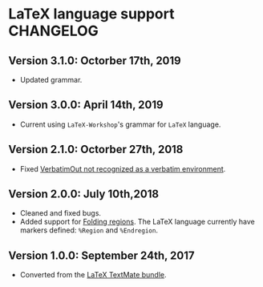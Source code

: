 # LaTeX language support CHANGELOG

## Version 3.1.0: Octorber 17th, 2019
* Updated grammar.

## Version 3.0.0: April 14th, 2019
* Current using `LaTeX-Workshop`'s grammar for `LaTeX` language.

## Version 2.1.0: Octorber 27th, 2018
* Fixed [VerbatimOut not recognized as a verbatim environment](https://github.com/ProAdd-ons/vscode-LaTeX-support/issues/6).

## Version 2.0.0: July 10th,2018
* Cleaned and fixed bugs.
* Added support for [Folding regions](https://code.visualstudio.com/updates/v1_17#_folding-regions). The LaTeX language currently have markers defined: `%Region` and `%Endregion`.

## Version 1.0.0: September 24th, 2017
* Converted from the [LaTeX TextMate bundle](https://github.com/textmate/latex.tmbundle).